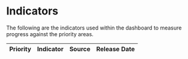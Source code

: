 # Indicators

The following are the indicators used within the dashboard to measure progress against the priority areas.

|Priority |Indicator |Source |Release Date |
|:--- |:---- |:---- |:---- |
